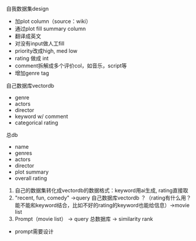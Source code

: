 自我数据集design
- 加plot column（source：wiki）
- 通过plot fill summary column
- 翻译成英文
- 对没有input做人工fill
- priority改成high, med low
- rating 做成 int
- comment拆解成多个评价col，如音乐，script等
- 增加genre tag

自己数据库vectordb
- genre
- actors
- director
- keyword w/ comment
- categorical rating

总db
- name
- genres
- actors
- director
- plot summary
- overall rating

1. 自己的数据集转化成vectordb的数据格式：keyword用ai生成, rating直接取
2. "recent, fun, comedy" ->query 自己数据库vectordb
？（rating有什么用？能不能和keyword结合，比如不好的rating的keyword也能给信息）->movie list
3. Prompt（movie list） -> query 总数据库 -> similarity rank
- prompt需要设计